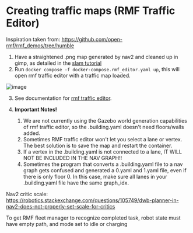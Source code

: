 # Creating traffic maps  (RMF Traffic Editor)

Inspiration taken from: https://github.com/open-rmf/rmf_demos/tree/humble

1. Have a straightened .png map generated by nav2 and cleaned up in gimp, as detailed in the [slam tutorial](/docs/SLAM.md)
2. Run `docker compose -f docker-compose.rmf_editor.yaml up`, this will open rmf traffic editor with a traffic map loaded.

![image](https://github.com/user-attachments/assets/7d613809-03db-4354-8033-5274706a7671)

3. See documentation for [rmf traffic editor](https://osrf.github.io/ros2multirobotbook/traffic-editor.html).

4. **Important Notes!**
   1. We are not currently using the Gazebo world generation capabilities of rmf traffic editor, so the .building.yaml doesn't need floors/walls added.
   2. Sometimes RMF traffic editor won't let you select a lane or vertex. The best solution is to save the map and restart the container.
   3. If a vertex in the .building.yaml is not connected to a lane, IT WILL NOT BE INCLUDED IN THE NAV GRAPH!!
   4. Sometimes the program that converts a .building.yaml file to a nav graph gets confused and generated a 0.yaml and 1.yaml file, even if there is only floor 0. In this case, make sure all lanes in your .building.yaml file have the same graph_idx.

Nav2 critic scale: https://robotics.stackexchange.com/questions/105749/dwb-planner-in-nav2-does-not-properly-set-scale-for-critics

To get RMF fleet manager to recognize completed task, robot state must have empty path, and mode set to idle or charging


